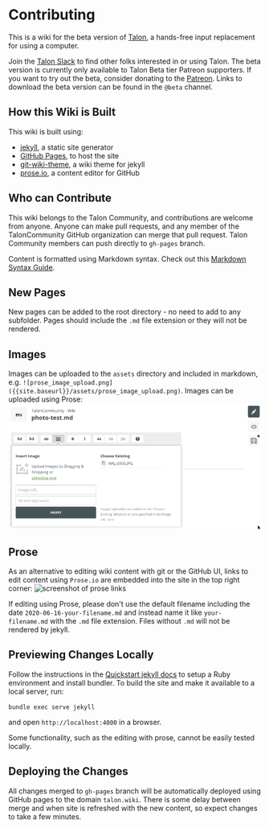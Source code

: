 # Contributing
This is a wiki for the beta version of [Talon](https://talonvoice.com/), a hands-free input replacement for using a computer.

Join the [Talon Slack](https://talonvoice.com/chat) to find other folks interested in or using Talon. The beta version is currently only available to Talon Beta tier Patreon supporters. If you want to try out the beta, consider donating to the [Patreon](https://www.patreon.com/lunixbochs). Links to download the beta version can be found in the `@beta` channel.

## How this Wiki is Built

This wiki is built using:
- [jekyll](https://jekyllrb.com/docs/), a static site generator
- [GitHub Pages](https://jekyllrb.com/docs/github-pages/), to host the site
- [git-wiki-theme](https://github.com/Drassil/git-wiki-theme), a wiki theme for jekyll
- [prose.io](https://github.com/prose/prose), a content editor for GitHub

## Who can Contribute
This wiki belongs to the Talon Community, and contributions are welcome from anyone. Anyone can make pull requests, and any member of the TalonCommunity GitHub organization can merge that pull request. Talon Community members can push directly to `gh-pages` branch.

Content is formatted using Markdown syntax. Check out this [Markdown Syntax Guide](https://guides.github.com/pdfs/markdown-cheatsheet-online.pdf).

## New Pages
New pages can be added to the root directory - no need to add to any subfolder. Pages should include the `.md` file extension or they will not be rendered.

## Images
Images can be uploaded to the `assets` directory and included in markdown, e.g. `![prose_image_upload.png]({{site.baseurl}}/assets/prose_image_upload.png)`. Images can be uploaded using Prose:
![prose_image_upload.png](assets/prose_image_upload.png)

## Prose
As an alternative to editing wiki content with git or the GitHub UI, links to edit content using `Prose.io` are embedded into the site in the top right corner:
![screenshot of prose links]({{site.baseurl}}/assets/prose_links.png)

If editing using Prose, please don't use the default filename including the date `2020-06-16-your-filename.md` and instead name it like `your-filename.md` with the `.md` file extension. Files without `.md` will not be rendered by jekyll.

## Previewing Changes Locally
Follow the instructions in the [Quickstart jekyll docs](https://jekyllrb.com/docs/) to setup a Ruby environment and install bundler.  To build the site and make it available to a local server, run:

```
bundle exec serve jekyll
```

and open `http://localhost:4000` in a browser.

Some functionality, such as the editing with prose, cannot be easily tested locally.

## Deploying the Changes
All changes merged to `gh-pages` branch will be automatically deployed using GitHub pages to the domain `talon.wiki`. There is some delay between merge and when site is refreshed with the new content, so expect changes to take a few minutes.
